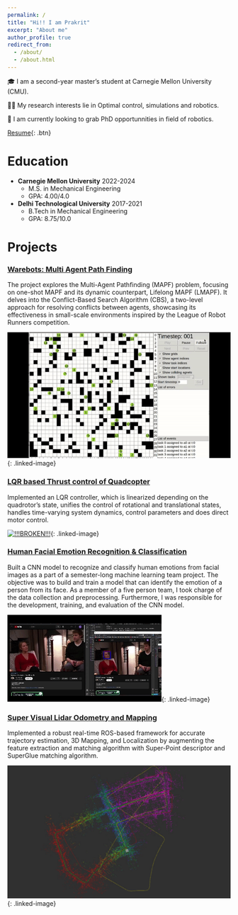```yaml
---
permalink: /
title: "Hi!! I am Prakrit"
excerpt: "About me"
author_profile: true
redirect_from: 
  - /about/
  - /about.html
---
```



🎓 I am a second-year master’s student at Carnegie Mellon University (CMU).

🕵️‍♂️ My research interests lie in Optimal control, simulations and robotics.

💼 I am currently looking to grab PhD opportunnities in field of robotics.

[Resume](/files/PrakritTyagi_resume.pdf){: .btn}
<!-- 👇 Read through this page to know more about me.  -->





Education
======
* **Carnegie Mellon University**            2022-2024
  * M.S. in Mechanical Engineering
  * GPA: 4.00/4.0 
* **Delhi Technological University**        2017-2021
  * B.Tech in Mechanical Engineering
  * GPA: 8.75/10.0 

Projects
======

### [Warebots: Multi Agent Path Finding](/portfolio/portfolio-1)

The project explores the Multi-Agent Pathfinding (MAPF) problem, focusing on one-shot MAPF and its dynamic counterpart, Lifelong MAPF (LMAPF). It delves into the Conflict-Based Search Algorithm (CBS), a two-level approach for resolving conflicts between agents, showcasing its effectiveness in small-scale environments inspired by the League of Robot Runners competition.

[![!!!BROKEN!!!](/images/MAPF.gif)](/portfolio/portfolio-1){: .linked-image}

<style>
.linked-image {
  position: relative;
}

.linked-image:hover::after {
  content: "Read More...";
  position: absolute;
  top: 50%;
  left: 50%;
  transform: translate(-50%, -50%);
  background: rgba(255, 255, 255, 0.8);
  padding: 10px;
  border-radius: 5px;
  backdrop-filter: blur(5px);
  font-weight: bold;
  color: #333;
}
</style>


### [LQR based Thrust control of Quadcopter](/portfolio/portfolio-2)
Implemented an LQR controller, which is linearized depending on the quadrotor’s state, unifies the control of rotational and translational states, handles time-varying system dynamics, control parameters and does direct motor control. 

[![!!!BROKEN!!!](/images/LQR.gif)](/portfolio/portfolio-2){: .linked-image}


### [Human Facial Emotion Recognition & Classification](/portfolio/portfolio-3)
Built a CNN model to recognize and classify human emotions from facial images as a part of a semester-long machine learning team project. The objective was to build and train a model that can identify the emotion of a person from its face. As a member of a five person team, I took charge of the data collection and preprocessing. Furthermore, I was responsible for the development, training, and evaluation of the CNN model.

[![!!!BROKEN!!!](/images/Facial_recog.gif)](/portfolio/portfolio-3){: .linked-image}
<style>
.linked-image img {
  width: 600px; /* Adjust the width as needed */
  height: auto;
}
</style>

### [Super Visual Lidar Odometry and Mapping](/portfolio/portfolio-4)
Implemented a robust real-time ROS-based framework for accurate trajectory estimation, 3D Mapping, and Localization by augmenting the feature extraction and matching algorithm with Super-Point descriptor and SuperGlue matching algorithm.

[![!!!BROKEN!!!](/images/SVLOAM.png)](/portfolio/portfolio-4){: .linked-image}
<style>
.linked-image img {
  width: 600px; /* Adjust the width as needed */
  height: auto;
}
</style>